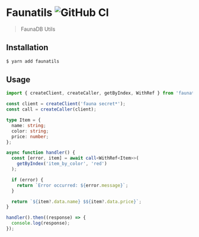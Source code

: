 # Faunatils ![GitHub CI](https://github.com/kocisov/faunatils/workflows/CI/badge.svg?branch=master)

> FaunaDB Utils

## Installation

```bash
$ yarn add faunatils
```

## Usage

```ts
import { createClient, createCaller, getByIndex, WithRef } from 'faunatils';

const client = createClient('fauna secret*');
const call = createCaller(client);

type Item = {
  name: string;
  color: string;
  price: number;
};

async function handler() {
  const [error, item] = await call<WithRef<Item>>(
    getByIndex('item_by_color', 'red')
  );

  if (error) {
    return `Error occurred: ${error.message}`;
  }

  return `${item?.data.name} $${item?.data.price}`;
}

handler().then((response) => {
  console.log(response);
});
```
